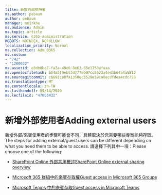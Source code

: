 ```yaml
---
title: 新增外部使用者
ms.author: pebaum
author: pebaum
manager: mnirkhe
ms.audience: Admin
ms.topic: article
ms.service: o365-administration
ROBOTS: NOINDEX, NOFOLLOW
localization_priority: Normal
ms.collection: Adm_O365
ms.custom:
- "742"
- "1200022"
ms.assetid: e8db0be7-fa2a-49e0-8e63-65e1750afaaa
ms.openlocfilehash: b54a5f9eb53d777eb97cc5523a4ed3b64a4a5812
ms.sourcegitcommit: c6692ce0fa1358ec3529e59ca0ecdfdea4cdc759
ms.translationtype: MT
ms.contentlocale: zh-TW
ms.lasthandoff: 09/14/2020
ms.locfileid: "47663432"
---
```

# <a name="adding-external-users"></a><span data-ttu-id="64baf-102">新增外部使用者</span><span class="sxs-lookup"><span data-stu-id="64baf-102">Adding external users</span></span>

<span data-ttu-id="64baf-103">新增外部/來賓使用者的步驟可能會不同，具體取決於您需要哪些專案能夠存取。</span><span class="sxs-lookup"><span data-stu-id="64baf-103">The steps for adding external/guest users can be different depending on what you need them to be able to access.</span></span> <span data-ttu-id="64baf-104">請選擇下列其中一項：</span><span class="sxs-lookup"><span data-stu-id="64baf-104">Please choose one of the following:</span></span>
  
- [<span data-ttu-id="64baf-105">SharePoint Online 外部共用概述</span><span class="sxs-lookup"><span data-stu-id="64baf-105">SharePoint Online external sharing overview</span></span>](https://docs.microsoft.com/sharepoint/external-sharing-overview)

- [<span data-ttu-id="64baf-106">Microsoft 365 群組中的來賓存取權</span><span class="sxs-lookup"><span data-stu-id="64baf-106">Guest access in Microsoft 365 Groups</span></span>](https://support.office.com/article/guest-access-in-office-365-groups-bfc7a840-868f-4fd6-a390-f347bf51aff6)

- [<span data-ttu-id="64baf-107">Microsoft Teams 中的來賓存取</span><span class="sxs-lookup"><span data-stu-id="64baf-107">Guest access in Microsoft Teams</span></span>](https://docs.microsoft.com/microsoftteams/guest-access-checklist)
